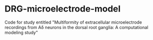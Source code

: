# DRG-microelectrode-model
Code for study entitled "Multiformity of extracellular microelectrode recordings from Aδ neurons in the dorsal root ganglia: A computational modeling study"
